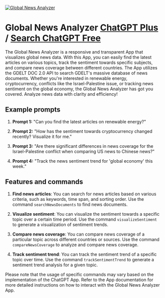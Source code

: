 
[![Global News Analyzer](https://files.oaiusercontent.com/file-g5kqqjRj2yp7WI0tbA3PTn0z?se=2123-10-20T03%3A43%3A14Z&sp=r&sv=2021-08-06&sr=b&rscc=max-age%3D31536000%2C%20immutable&rscd=attachment%3B%20filename%3Dcd59be72-51ab-440d-b474-2b95eed0735d.png&sig=W5jp7raH3FebO5EOy6KEtPwf/nK5P29C7G/4jRoDT0M%3D)](https://chat.openai.com/g/g-4DUw4UFBs-global-news-analyzer)

# Global News Analyzer [ChatGPT Plus](https://chat.openai.com/g/g-4DUw4UFBs-global-news-analyzer) / [Search ChatGPT Free](https://gptcall.net/index.html#/?search=Global%20News%20Analyzer)

The Global News Analyzer is a responsive and transparent App that visualizes global news data. With this App, you can easily find the latest articles on various topics, track the sentiment towards specific subjects, and compare news coverage between different countries. The App utilizes the GDELT DOC 2.0 API to search GDELT's massive database of news documents. Whether you're interested in renewable energy, cryptocurrency, conflicts like the Israel-Palestine issue, or tracking news sentiment on the global economy, the Global News Analyzer has got you covered. Analyze news data with clarity and efficiency!

## Example prompts

1. **Prompt 1:** "Can you find the latest articles on renewable energy?"

2. **Prompt 2:** "How has the sentiment towards cryptocurrency changed recently? Visualize it for me."

3. **Prompt 3:** "Are there significant differences in news coverage for the Israel-Palestine conflict when comparing US news to Chinese news?"

4. **Prompt 4:** "Track the news sentiment trend for 'global economy' this week."

## Features and commands

1. **Find news articles**: You can search for news articles based on various criteria, such as keywords, time span, and sorting order. Use the command `searchNewsDocuments` to find news documents.

2. **Visualize sentiment**: You can visualize the sentiment towards a specific topic over a certain time period. Use the command `visualizeSentiment` to generate a visualization of sentiment trends.

3. **Compare news coverage**: You can compare news coverage of a particular topic across different countries or sources. Use the command `compareNewsCoverage` to analyze and compare news coverage.

4. **Track sentiment trend**: You can track the sentiment trend of a specific topic over time. Use the command `trackSentimentTrend` to generate a sentiment trend analysis for a given topic.

Please note that the usage of specific commands may vary based on the implementation of the ChatGPT App. Refer to the App documentation for more detailed instructions on how to interact with the Global News Analyzer App.


